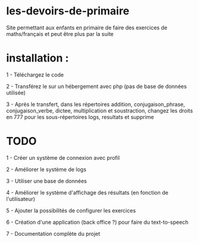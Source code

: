 # les-devoirs-de-primaire
Site permettant aux enfants en primaire de faire des exercices de maths/français et peut être plus par la suite

# installation :
1 - Téléchargez le code

2 - Transférez le sur un hébergement avec php (pas de base de données utilisée)

3 - Après le transfert, dans les répertoires addition, conjugaison_phrase, conjugaison_verbe, dictee, multiplication et soustraction, changez les droits en 777 pour les sous-répertoires logs, resultats et supprime

# TODO
1 - Créer un système de connexion avec profil

2 - Améliorer le système de logs

3 - Utiliser une base de données

4 - Améliorer le système d'affichage des résultats (en fonction de l'utilisateur)

5 - Ajouter la possibilités de configurer les exercices

6 - Création d'une application (back office ?) pour faire du text-to-speech

7 - Documentation complète du projet
